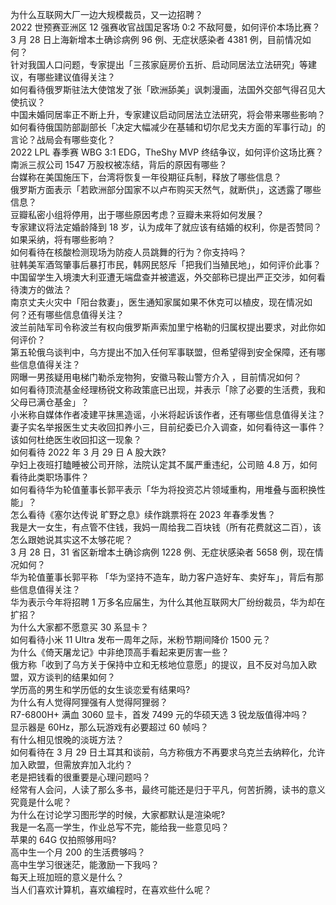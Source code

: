 为什么互联网大厂一边大规模裁员，又一边招聘？  
2022 世预赛亚洲区 12 强赛收官战国足客场 0:2 不敌阿曼，如何评价本场比赛？  
3 月 28 日上海新增本土确诊病例 96 例、无症状感染者 4381 例，目前情况如何？  
针对我国人口问题，专家提出「三孩家庭房价五折、启动同居法立法研究」等建议，有哪些建议值得关注？  
如何看待俄罗斯驻法大使馆发了张「欧洲舔美」讽刺漫画，法国外交部气得召见大使抗议？  
中国未婚同居率正不断上升，专家建议启动同居法立法研究，将会带来哪些影响？  
如何看待俄国防部副部长「决定大幅减少在基辅和切尔尼戈夫方面的军事行动」的言论？战局会有哪些变化？  
2022 LPL 春季赛 WBG 3:1 EDG，TheShy MVP 终结争议，如何评价这场比赛？  
南派三叔公司 1547 万股权被冻结，背后的原因有哪些？  
台媒称在美国施压下，台湾将恢复一年役期征兵制，释放了哪些信息？  
俄罗斯方面表示「若欧洲部分国家不以卢布购买天然气，就断供」，这透露了哪些信息？  
豆瓣私密小组将停用，出于哪些原因考虑？豆瓣未来将如何发展？  
专家建议将法定婚龄降到 18 岁，认为成年了就应该有结婚的权利，你是否赞同？如果采纳，将有哪些影响？  
如何看待在核酸检测现场为防疫人员跳舞的行为？你支持吗？  
驻韩美军酒驾肇事后暴打市民，韩网民怒斥「把我们当殖民地」，如何评价此事？  
中国留学生入境澳大利亚遭无端盘查并被遣返，外交部称已提出严正交涉，如何看待澳方的做法？  
南京丈夫火灾中「阳台救妻」，医生通知家属如果不休克可以植皮，现在情况如何？还有哪些信息值得关注？  
波兰前陆军司令称波兰有权向俄罗斯声索加里宁格勒的归属权提出要求，对此你如何评价？  
第五轮俄乌谈判中，乌方提出不加入任何军事联盟，但希望得到安全保障，还有哪些信息值得关注？  
网曝一男孩疑用电梯门勒杀宠物狗，安徽马鞍山警方介入 ，目前情况如何？  
如何看待顶流基金经理杨锐文称政策底已出现，并表示「除了必要的生活费，我和父母已满仓基金」？  
小米称自媒体作者凌建平抹黑造谣，小米将起诉该作者，还有哪些信息值得关注？  
妻子实名举报医生丈夫收回扣养小三，目前纪委已介入调查，如何看待这一事件？该如何杜绝医生收回扣这一现象？  
如何看待 2022 年 3 月 29 日 A 股大跌?  
孕妇上夜班打瞌睡被公司开除，法院认定其不属严重违纪，公司赔 4.8 万，如何看待此类职场事件？  
如何看待华为轮值董事长郭平表示「华为将投资芯片领域重构，用堆叠与面积换性能」？  
怎么看待《塞尔达传说 旷野之息》续作跳票将在 2023 年春季发售？  
我是大一女生，有点管不住钱，我妈一周给我二百块钱（所有花费就这二百），该怎么跟她说其实这不太够花呢？  
3 月 28 日，31 省区新增本土确诊病例 1228 例、无症状感染者 5658 例，现在情况如何？  
华为轮值董事长郭平称 「华为坚持不造车，助力客户造好车、卖好车」，背后有那些信息值得关注？  
华为表示今年将招聘 1 万多名应届生，为什么其他互联网大厂纷纷裁员，华为却在扩招？  
为什么大家都不愿意买 30 系显卡？  
如何看待小米 11 Ultra 发布一周年之际，米粉节期间降价 1500 元？  
为什么《倚天屠龙记》中非绝顶高手看起来更厉害一些？  
俄方称「收到了乌方关于保持中立和无核地位意愿」的提议，且不反对乌加入欧盟，双方谈判的结果如何？  
学历高的男生和学历低的女生谈恋爱有结果吗?  
为什么有人觉得阿狸强有人觉得阿狸弱？  
R7-6800H+ 满血 3060 显卡，首发 7499 元的华硕天选 3 锐龙版值得冲吗？  
显示器是 60Hz，那么玩游戏有必要超过 60 帧吗？  
有什么相见恨晚的淡斑方法？  
如何看待在 3 月 29 日土耳其和谈前，乌方称俄方不再要求乌克兰去纳粹化，允许加入欧盟，但需放弃加入北约？  
老是把钱看的很重要是心理问题吗？  
经常有人会问，人读了那么多书，最终可能还是归于平凡，何苦折腾，读书的意义究竟是什么呢？  
为什么在讨论学习图形学的时候，大家都默认是渲染呢?  
我是一名高一学生，作业总写不完，能给我一些意见吗？  
苹果的 64G 仅拍照够用吗?  
高中生一个月 200 的生活费够吗？  
高中生学习很迷茫，能激励一下我吗？  
每天上班加班的意义是什么？  
当人们喜欢计算机，喜欢编程时，在喜欢些什么呢？  
